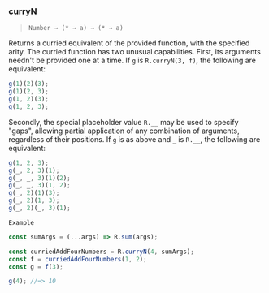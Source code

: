 ### curryN

> `Number → (* → a) → (* → a)`

Returns a curried equivalent of the provided function, with the specified arity. The curried function has two unusual capabilities. First, its arguments needn't be provided one at a time. If `g` is `R.curryN(3, f)`, the following are equivalent:

```js
g(1)(2)(3);
g(1)(2, 3);
g(1, 2)(3);
g(1, 2, 3);
```

Secondly, the special placeholder value `R.__` may be used to specify "gaps", allowing partial application of any combination of arguments, regardless of their positions. If `g` is as above and `_` is `R.__`, the following are equivalent:

```js
g(1, 2, 3);
g(_, 2, 3)(1);
g(_, _, 3)(1)(2);
g(_, _, 3)(1, 2);
g(_, 2)(1)(3);
g(_, 2)(1, 3);
g(_, 2)(_, 3)(1);
```

`Example`

```js
const sumArgs = (...args) => R.sum(args);

const curriedAddFourNumbers = R.curryN(4, sumArgs);
const f = curriedAddFourNumbers(1, 2);
const g = f(3);

g(4); //=> 10
```
